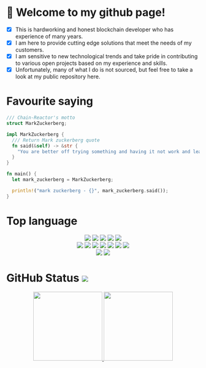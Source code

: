 # 👋 Welcome to my github page!

- [x] This is hardworking and honest blockchain developer who has experience of many years.
- [x] I am here to provide cutting edge solutions that meet the needs of my customers.
- [x] I am sensitive to new technological trends and take pride in contributing to various open projects based on my experience and skills.
- [x] Unfortunately, many of what I do is not sourced, but feel free to take a look at my public repository here.

# Favourite saying
  
```rust
/// Chain-Reactor's motto
struct MarkZuckerberg;

impl MarkZuckerberg {
  /// Return Mark zuckerberg quote
  fn said(&self) -> &str {
    "You are better off trying something and having it not work and learning from that than not doing anything at all"
  }
}

fn main() {
  let mark_zuckerberg = MarkZuckerberg;

  println!("mark zuckerberg - {}", mark_zuckerberg.said());
}
```
# Top language

<div id='profile-them' align='center'>

![](https://img.shields.io/badge/rust-%23000000.svg?style=for-the-badge&logo=rust&logoColor=fff)
![](https://img.shields.io/badge/C++-%23000000.svg?style=for-the-badge&logo=cplusplus&logoColor=fff)
![](https://img.shields.io/badge/solidity-%23000000.svg?style=for-the-badge&logo=solidity&logoColor=fff)
![](https://img.shields.io/badge/Go-%23000000.svg?style=for-the-badge&logo=Go&logoColor=fff)
![](https://img.shields.io/badge/python-%23000000.svg?style=for-the-badge&logo=python&logoColor=fff)
<br />
![](https://img.shields.io/badge/JavaScript-%23000000.svg?style=for-the-badge&logo=JavaScript&logoColor=white)
![](https://img.shields.io/badge/TypeScript-%23000000.svg?style=for-the-badge&logo=TypeScript&logoColor=white)
![](https://img.shields.io/badge/react-%23000000.svg?style=for-the-badge&logo=react&logoColor=white)
![](https://img.shields.io/badge/next.js-%23000000.svg?style=for-the-badge&logo=nextdotjs&logoColor=white)
![](https://img.shields.io/badge/vue.js-%23000000.svg?style=for-the-badge&logo=vuedotjs&logoColor=white)
![](https://img.shields.io/badge/nuxt.js-%23000000.svg?style=for-the-badge&logo=nuxtdotjs&logoColor=white)
![](https://img.shields.io/badge/Three.js-%23000000.svg?style=for-the-badge&logo=three.js&logoColor=white)
<br />
![](https://img.shields.io/badge/django-%23000000.svg?style=for-the-badge&logo=django&logoColor=white)
![](https://img.shields.io/badge/Laravel-%23000000.svg?style=for-the-badge&logo=Laravel&logoColor=white)

</div>

# GitHub Status ![](https://komarev.com/ghpvc/?username=Chain-Reactor&color=blueviolet)

<div id='profile-them' align='center'>
  <a class='github-status' href='https://github.com/Chain-Reactor'>
    <img height="180px" src='https://github-readme-stats.vercel.app/api?username=Chain-Reactor&show_icons=true&theme=radical' />
  </a>
  
  <a class='Most-used-languages' href='https://github.com/Chain-Reactor'>
    <img height="180px" id='github-status' src='https://github-readme-stats.vercel.app/api/top-langs/?username=Chain-Reactor&layout=compact' />
  </a>
</div>


